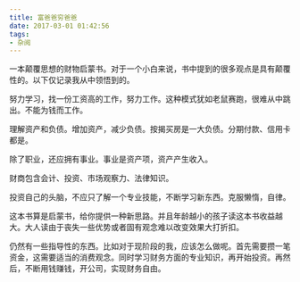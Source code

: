 ```yaml
---
title: 富爸爸穷爸爸
date: 2017-03-01 01:42:56
tags:
- 杂阅
---
```


一本颠覆思想的财物启蒙书。对于一个小白来说，书中提到的很多观点是具有颠覆性的。以下仅记录我从中领悟到的。

努力学习，找一份工资高的工作，努力工作。这种模式犹如老鼠赛跑，很难从中跳出。不能为钱而工作。

理解资产和负债。增加资产，减少负债。按揭买房是一大负债。分期付款、信用卡都是。

除了职业，还应拥有事业。事业是资产项，资产产生收入。

财商包含会计、投资、市场观察力、法律知识。

投资自己的头脑，不应只了解一个专业技能，不断学习新东西。克服懒惰，自律。

这本书算是启蒙书，给你提供一种新思路。并且年龄越小的孩子读这本书收益越大。大人读由于丧失一些优势或者固有观念难以改变效果大打折扣。

仍然有一些指导性的东西。比如对于现阶段的我，应该怎么做呢。首先需要攒一笔资金，这需要适当的消费观念。同时学习财务方面的专业知识，再开始投资。再然后，不断用钱赚钱，开公司，实现财务自由。
